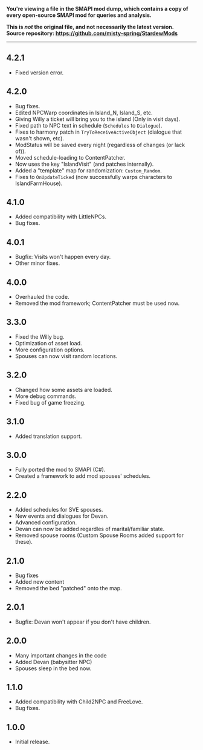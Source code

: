 **You're viewing a file in the SMAPI mod dump, which contains a copy of every open-source SMAPI mod
for queries and analysis.**

**This is _not_ the original file, and not necessarily the latest version.**  
**Source repository: https://github.com/misty-spring/StardewMods**

----

## 4.2.1
- Fixed version error.

## 4.2.0
- Bug fixes.
- Edited NPCWarp coordinates in Island_N, Island_S, etc.
- Giving Willy a ticket will bring you to the island (Only in visit days).
- Fixed path to NPC text in schedule (`Schedules` to `Dialogue`).
- Fixes to harmony patch in `TryToReceiveActiveObject` (dialogue that wasn't shown, etc).
- ModStatus will be saved every night (regardless of changes (or lack of)).
- Moved schedule-loading to ContentPatcher.
- Now uses the key "IslandVisit" (and patches internally).
- Added a "template" map for randomization: `Custom_Random`.
- Fixes to `OnUpdateTicked` (now successfully warps characters to IslandFarmHouse).

## 4.1.0
- Added compatibility with LittleNPCs.
- Bug fixes.

## 4.0.1
- Bugfix: Visits won't happen every day.
- Other minor fixes.

## 4.0.0
- Overhauled the code. 
- Removed the mod framework; ContentPatcher must be used now.

## 3.3.0
- Fixed the Willy bug.
- Optimization of asset load.
- More configuration options.
- Spouses can now visit random locations.

## 3.2.0
- Changed how some assets are loaded. 
- More debug commands. 
- Fixed bug of game freezing.

## 3.1.0
- Added translation support.

## 3.0.0
- Fully ported the mod to SMAPI (C#).
- Created a framework to add mod spouses' schedules.

## 2.2.0
- Added schedules for SVE spouses.
- New events and dialogues for Devan.
- Advanced configuration.
- Devan can now be added regardles of marital/familiar state.
- Removed spouse rooms (Custom Spouse Rooms added support for these).

## 2.1.0
- Bug fixes
- Added new content
- Removed the bed "patched" onto the map.

## 2.0.1
- Bugfix: Devan won't appear if you don't have children.

## 2.0.0
- Many important changes in the code
- Added Devan (babysitter NPC)
- Spouses sleep in the bed now.

## 1.1.0
- Added compatibility with Child2NPC and FreeLove.
- Bug fixes.

## 1.0.0
- Initial release.
